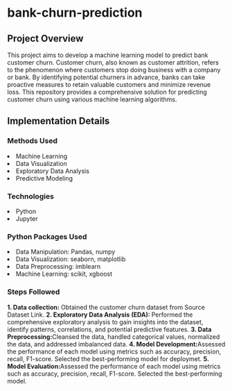 # bank-churn-prediction
## Project Overview
<p>This project aims to develop a machine learning model to predict bank customer churn. Customer churn, also known as customer attrition, refers to the phenomenon where customers stop doing business with a company or bank. By identifying potential churners in advance, banks can take proactive measures to retain valuable customers and minimize revenue loss. This repository provides a comprehensive solution for predicting customer churn using various machine learning algorithms.</p>

<h2> Implementation Details</h2>
<h3>Methods Used</h3>
<li>Machine Learning</li>
<li>Data Visualization</li>
<li>Exploratory Data Analysis</li>
<li>Predictive Modeling</li>
<h3>Technologies</h3>
<li>Python</li>
<li>Jupyter</li>
<h3>Python Packages Used</h3>
<li>Data Manipulation: Pandas, numpy</li>
<li>Data Visualization: seaborn, matplotlib</li>
<li>Data Preprocessing: imblearn</li>
<li>Machine Learning: scikit, xgboost</li>
<h3>Steps Followed</h3>
<strong>1. Data collection:</strong> Obtained the customer churn dataset from Source Dataset Link.
<strong>2. Exploratory Data Analysis (EDA): </strong> Performed the comprehensive exploratory analysis to gain insights into the dataset, identify patterns, correlations, and potential predictive features.
<strong>3. Data Preprocessing:</strong>Cleansed the data, handled categorical values, normalized the data, and addressed imbalanced data.
<strong>4. Model Development:</strong>Assessed the performance of each model using metrics such as accuracy, precision, recall, F1-score. Selected the best-performing model for deploymet.
<strong>5. Model Evaluation:</strong>Assessed the performance of each model using metrics such as accuracy, precision, recall, F1-score. Selected the best-performing model.

